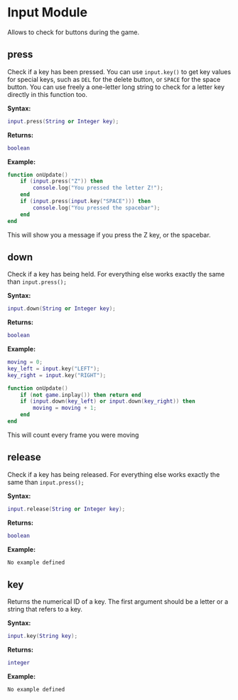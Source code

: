 # Input Module
Allows to check for buttons during the game.

## press
Check if a key has been pressed. You can use `input.key()` to get key values for special keys, such as `DEL` for the delete button, or `SPACE` for the space button. You can use freely a one-letter long string to check for a letter key directly in this function too.

**Syntax:**
```lua
input.press(String or Integer key);
```

**Returns:**
```lua
boolean
```

**Example:**
```lua
function onUpdate()
	if (input.press("Z")) then
		console.log("You pressed the letter Z!");
	end
	if (input.press(input.key("SPACE"))) then
		console.log("You pressed the spacebar");
	end
end
```
This will show you a message if you press the Z key, or the spacebar.

## down
Check if a key has being held. For everything else works exactly the same than `input.press();`

**Syntax:**
```lua
input.down(String or Integer key);
```

**Returns:**
```lua
boolean
```

**Example:**
```lua
moving = 0;
key_left = input.key("LEFT");
key_right = input.key("RIGHT");

function onUpdate()
	if (not game.inplay()) then return end
	if (input.down(key_left) or input.down(key_right)) then
		moving = moving + 1;
	end
end
```
This will count every frame you were moving

## release
Check if a key has being released. For everything else works exactly the same than `input.press();`

**Syntax:**
```lua
input.release(String or Integer key);
```

**Returns:**
```lua
boolean
```

**Example:**
```txt
No example defined
```

## key
Returns the numerical ID of a key. The first argument should be a letter or a string that refers to a key. 

**Syntax:**
```lua
input.key(String key);
```

**Returns:**
```lua
integer
```

**Example:**
```txt
No example defined
```